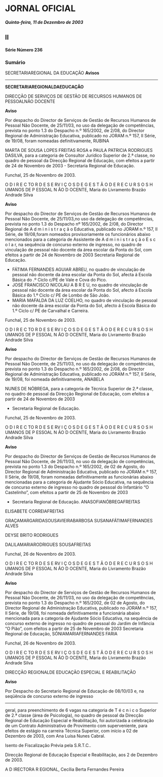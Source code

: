 # JORNAL OFICIAL

##### Quinta-feira, 11 de Dezembro de 2003

## II

#### Série Número 236

### **Sumário**

SECRETARIAREGIONAL DA EDUCAÇÃO
**Avisos**




---

**SECRETARIAREGIONALDAEDUCAÇÃO**


DIRECÇÃO DE SERVIÇOS DE GESTÃO DE RECURSOS
HUMANOS DE PESSOALNÃO DOCENTE


**Aviso**


Por despacho do Director de Serviços de Gestão de
Recursos Humanos de Pessoal Não Docente, de 25/11/03, no
uso da delegação de competências, prevista no ponto 1.3 do
Despacho n.º 165/2002, de 2/08, do Director Regional de
Administração Educativa, publicado no JORAM n.º 157, II
Série, de 19/08, foram nomeadas definitivamente, RUBINA

MARTA DE SOUSA LOPES FREITAS ROSA e PAULA PATRICIA
RODRIGUES DASILVA, para a categoria de Consultor Jurídico
Superior de 2.ª classe, no quadro de pessoal da Direcção
Regional de Educação, com efeitos a partir de 24 de
Novembro de 2003 - Secretaria Regional de Educação.


Funchal, 25 de Novembro de 2003.


O D I R E C TO R D E S E RV I Ç O S D E G E S T Ã O D E R E C U R S O S
H UMANOS DE P ESSOAL N ÃO D OCENTE, Maria do Livramento
Brazão Andrade Silva


**Aviso**


Por despacho do Director de Serviços de Gestão de Recursos
Humanos de Pessoal Não Docente, de 25/11/03,no uso da
delegação de competências, prevista no ponto 1.3 do Despacho
nº 165/2002, de 2/08, do Director Regional de A d m i n i s t r a ç ã o
Educativa, publicado no JORAM n.º 157, II Série, de
19/08,foram nomeados provisoriamente os funcionários abaixo
mencionados para a categoria de Assistente de A d m i n i s t r a ç ã o
E s c o l a r, na sequência de concurso externo de ingresso, no
quadro de vinculação de pessoal não docente da área escolar da
Ponta do Sol, com efeitos a partir de 24 de Novembro de 2003 Secretaria Regional de Educação.
  - FÁTIMA FERNANDES AGUIAR ABREU, no quadro de
vinculação de pessoal não docente da área escolar da
Ponta do Sol, afecta á Escola Básica do .º Ciclo c/PE
de Vale e Cova do Pico.
  - JOSÉ FRANCISCO NICOLAU A B R E U, no quadro de
vinculação de pessoal não docente da área escolar da
Ponta do Sol, afecto á Escola Básica do 1.º Ciclo c/
PE de Lombo de São João.
  - MARIA MAFALDA DA LUZ COELHO, no quadro de
vinculação de pessoal não docente da área escolar da
Ponta do Sol, afecto á Escola Básica do 1.º Ciclo c/
PE de Carvalhal e Carreira.


Funchal, 25 de Novembro de 2003.


O D I R E C TO R D E S E RV I Ç O S D E G E S T Ã O D E R E C U R S O S
H UMANOS DE P ESSOAL N ÃO D OCENTE, Maria do Livramento
Brazão Andrade Silva


**Aviso**


Por despacho do Director de Serviços de Gestão de
Recursos Humanos de Pessoal Não Docente, de 25/11/03, no
uso da delegação de competências, prevista no ponto 1.3 do
Despacho n.º 165/2002, de 2/08, do Director Regional de
Administração Educativa, publicado no JORAM n.º 157, II
Série, de 19/08, foi nomeada definitivamente, ANABELA



NUNES DE NÓBREGA, para a categoria de Técnica Superior de
2.ª classe, no quadro de pessoal da Direcção Regional de
Educação, com efeitos a partir de 24 de Novembro de 2003

- Secretaria Regional de Educação.


Funchal, 25 de Novembro de 2003.


O D I R E C TO R D E S E RV I Ç O S D E G E S T Ã O D E R E C U R S O S
H UMANOS DE P ESSOAL N ÃO D OCENTE, Maria do Livramento
Brazão Andrade Silva


**Aviso**


Por despacho do Director de Serviços de Gestão de
Recursos Humanos de Pessoal Não Docente, de 26/11/03, no
uso da delegação de competências, prevista no ponto 1.3 do
Despacho n.º 165/2002, de 02 de Agosto, do Director
Regional de Administração Educativa, publicado no JORAM
n.º 157, II Série, de 19/08, foram nomeadas definitivamente
as funcionárias abaixo mencionadas para a categoria de
Ajudante Sócio Educativa, na sequência de concurso externo
de ingresso no quadro de pessoal do Infantário “O
Castelinho”, com efeitos a partir de 25 de Novembro de 2003

- Secretaria Regional de Educação.
ANASOFIANÓBREGAFREITAS

ELISABETE CORREIAFREITAS

GRAÇAMARGARIDASOUSAVIEIRABARBOSA
SUSANAFÁTIMAFERNANDES ALVES

DEYSE BRITO RODRIGUES

DALILAMARIARODRIGUES SOUSAFREITAS


Funchal, 26 de Novembro de 2003.


O D I R E C TO R D E S E RV I Ç O S D E G E S T Ã O D E R E C U R S O S
H UMANOS DE P ESSOAL N ÃO D OCENTE, Maria do Livramento
Brazão Andrade Silva


**Aviso**


Por despacho do Director de Serviços de Gestão de
Recursos Humanos de Pessoal Não Docente, de 26/11/03, no
uso da delegação de competências, prevista no ponto 1.3 do
Despacho n.º 165/2002, de 02 de Agosto, do Director
Regional de Administração Educativa, publicado no JORAM
n.º 157, II Série, de 19/08, foi nomeada definitivamente a
funcionária abaixo mencionada para a categoria de Ajudante
Sócio Educativa, na sequência de concurso externo de
ingresso no quadro de pessoal do Jardim de Infância “O
Pião”, com efeitos a partir de 25 de Novembro de 2003 Secretaria Regional de Educação,
SÓNIAMARIAFERNANDES FARIA


Funchal, 26 de Novembro de 2003.


O D I R E C TO R D E S E RV I Ç O S D E G E S T Ã O D E R E C U R S O S
H UMANOS DE P ESSOAL N ÃO D OCENTE, Maria do Livramento
Brazão Andrade Silva


DIRECÇÃO REGIONALDE EDUCAÇÃO ESPECIAL E
REABILITAÇÃO


**Aviso**


Por Despacho do Secretario Regional de Educação de
08/10/03 e, na seqüência de concurso externo de ingresso




---

geral, para preenchimento de 6 vagas na categoria de T é c n i c o
Superior de 2.ª classe (área de Psicologia), no quadro de pessoal
da Direcção Regional de Educação Especial e Reabilitação, foi
autorizada a celebração de um Contrato Administrativo de
Provimento com superveniente, para efeitos de estágio na
carreira Técnica Superior, com início a 02 de Dezembro de 2003,
com Ana Luísa Nunes Cabral.



Isento de Fiscalização Prévia pela S.R.T.C..


Direcção Regional de Educação Especial e Reabilitação,
aos 2 de Dezembro de 2003.


A D IRECTORA R EGIONAL, Cecília Berta Fernandes Pereira

